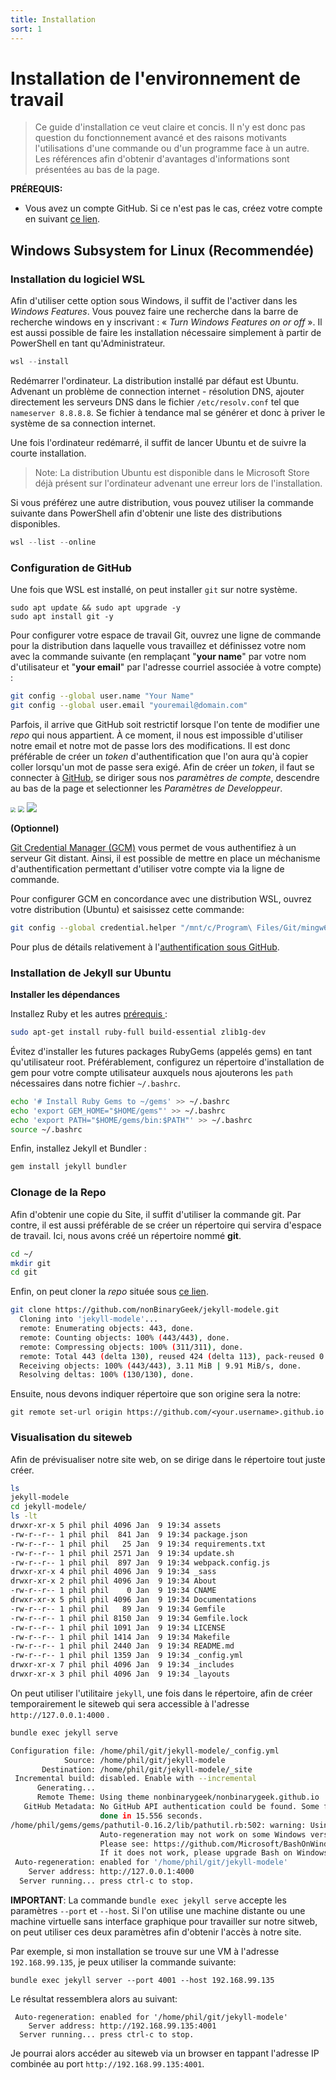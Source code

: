 ```yaml
---
title: Installation
sort: 1
---
```




# Installation de l'environnement de travail

> Ce guide d'installation ce veut claire et concis. Il n'y est donc pas question du fonctionnement avancé et des raisons motivants l'utilisations d'une commande ou d'un programme face à un autre. Les références afin d'obtenir d'avantages d'informations sont présentées au bas de la page.



**PRÉREQUIS:**

- Vous avez un compte GitHub. Si ce n'est pas le cas, créez votre compte en suivant [ce lien](https://github.com/signup?ref_cta=Sign+up&ref_loc=header+logged+out&ref_page=%2F&source=header-home).



##  Windows Subsystem for Linux (Recommendée)

### Installation du logiciel WSL

Afin d'utiliser cette option sous Windows, il suffit de l'activer dans les *Windows Features*. Vous pouvez faire une recherche dans la barre de recherche windows en y inscrivant : « *Turn Windows Features on or off* ». Il est aussi possible de faire les installation nécessaire simplement à partir de PowerShell en tant qu'Administrateur.

```powershell
wsl --install
```

Redémarrer l'ordinateur. La distribution installé par défaut est Ubuntu. Advenant un problème de connection internet - résolution DNS, ajouter directement les serveurs DNS dans le fichier `/etc/resolv.conf` tel que `nameserver 8.8.8.8`. Se fichier à tendance mal se générer et donc à priver le système de sa connection internet.

Une fois l'ordinateur redémarré, il suffit de lancer Ubuntu et de suivre la courte installation. 

> Note: La distribution Ubuntu est disponible dans le Microsoft Store déjà présent sur l'ordinateur advenant une erreur lors de l'installation.

Si vous préférez une autre distribution, vous pouvez utiliser la commande suivante dans PowerShell afin d'obtenir une liste des distributions disponibles.

```powershell
wsl --list --online
```



### Configuration de GitHub

Une fois que WSL est installé, on peut installer `git` sur notre système.

```shell
sudo apt update && sudo apt upgrade -y
sudo apt install git -y
```



Pour configurer votre espace de travail Git, ouvrez une ligne de commande pour la distribution  dans laquelle vous travaillez et définissez votre nom avec la commande suivante (en remplaçant "**your name**" par votre nom d'utilisateur et "**your email**" par l'adresse courriel associée à votre compte) : 

```sh
git config --global user.name "Your Name"
git config --global user.email "youremail@domain.com"
```



Parfois, il arrive que GitHub soit restrictif lorsque l'on tente de modifier une *repo* qui nous appartient. À ce moment, il nous est impossible d'utiliser notre email et notre mot de passe lors des modifications. Il est donc préférable de créer un *token* d'authentification que l'on aura qu'à copier coller lorsqu'un mot de passe sera exigé. Afin de créer un *token*, il faut se connecter à [GitHub](https://github.com/login), se diriger sous nos *paramètres de compte*, descendre au bas de la page et selectionner les *Paramètres de Developpeur*.

<img src="img/github.png" style="zoom:50%;" />



<img src="img/github2.png" style="zoom:63%;" />



<img src="img/github3.png" style="zoom:100%;" />



**(Optionnel)**

[Git Credential Manager (GCM)](https://github.com/GitCredentialManager/git-credential-manager) vous permet de vous authentifiez à un serveur Git distant. Ainsi, il est possible de mettre en place un méchanisme d'authentification permettant d'utiliser votre compte via la ligne de commande.

Pour configurer GCM en concordance avec une distribution WSL, ouvrez votre distribution (Ubuntu) et saisissez cette commande: 

```sh
git config --global credential.helper "/mnt/c/Program\ Files/Git/mingw64/libexec/git-core/git-credential-manager-core.exe"
```

Pour plus de détails relativement à l'[authentification sous GitHub](https://docs.github.com/en/authentication).



### Installation de Jekyll sur Ubuntu

**Installer les dépendances**

Installez Ruby et les autres [prérequis ](https://jekyllrb.com/docs/installation/#requirements): 

```sh
sudo apt-get install ruby-full build-essential zlib1g-dev
```

Évitez d'installer les futures packages RubyGems (appelés gems) en tant qu'utilisateur root. Préférablement, configurez un répertoire d'installation de gem pour votre compte utilisateur auxquels nous ajouterons les `path` nécessaires dans notre fichier `~/.bashrc`.

```sh
echo '# Install Ruby Gems to ~/gems' >> ~/.bashrc
echo 'export GEM_HOME="$HOME/gems"' >> ~/.bashrc
echo 'export PATH="$HOME/gems/bin:$PATH"' >> ~/.bashrc
source ~/.bashrc
```

Enfin, installez Jekyll et Bundler : 

```ruby
gem install jekyll bundler
```



### Clonage de la Repo

Afin d'obtenir une copie du Site, il suffit d'utiliser la commande git. Par contre, il est aussi préférable de se créer un répertoire qui servira d'espace de travail. Ici, nous avons créé un répertoire nommé **git**.

```sh
cd ~/
mkdir git
cd git
```

Enfin, on peut cloner la *repo* située sous [ce lien](https://github.com/nonBinaryGeek/jekyll-modele.git).

```sh
git clone https://github.com/nonBinaryGeek/jekyll-modele.git
  Cloning into 'jekyll-modele'...
  remote: Enumerating objects: 443, done.
  remote: Counting objects: 100% (443/443), done.
  remote: Compressing objects: 100% (311/311), done.
  remote: Total 443 (delta 130), reused 424 (delta 113), pack-reused 0
  Receiving objects: 100% (443/443), 3.11 MiB | 9.91 MiB/s, done.
  Resolving deltas: 100% (130/130), done.
```

Ensuite, nous devons indiquer répertoire que son origine sera la notre:

```
git remote set-url origin https://github.com/<your.username>.github.io
```





### Visualisation du siteweb

Afin de prévisualiser notre site web, on se dirige dans le répertoire tout juste créer.

```sh
ls
jekyll-modele
cd jekyll-modele/
ls -lt
drwxr-xr-x 5 phil phil 4096 Jan  9 19:34 assets
-rw-r--r-- 1 phil phil  841 Jan  9 19:34 package.json
-rw-r--r-- 1 phil phil   25 Jan  9 19:34 requirements.txt
-rw-r--r-- 1 phil phil 2571 Jan  9 19:34 update.sh
-rw-r--r-- 1 phil phil  897 Jan  9 19:34 webpack.config.js
drwxr-xr-x 4 phil phil 4096 Jan  9 19:34 _sass
drwxr-xr-x 2 phil phil 4096 Jan  9 19:34 About
-rw-r--r-- 1 phil phil    0 Jan  9 19:34 CNAME
drwxr-xr-x 5 phil phil 4096 Jan  9 19:34 Documentations
-rw-r--r-- 1 phil phil   89 Jan  9 19:34 Gemfile
-rw-r--r-- 1 phil phil 8150 Jan  9 19:34 Gemfile.lock
-rw-r--r-- 1 phil phil 1091 Jan  9 19:34 LICENSE
-rw-r--r-- 1 phil phil 1414 Jan  9 19:34 Makefile
-rw-r--r-- 1 phil phil 2440 Jan  9 19:34 README.md
-rw-r--r-- 1 phil phil 1359 Jan  9 19:34 _config.yml
drwxr-xr-x 7 phil phil 4096 Jan  9 19:34 _includes
drwxr-xr-x 3 phil phil 4096 Jan  9 19:34 _layouts
```

On peut utiliser l'utilitaire `jekyll`, une fois dans le répertoire, afin de créer temporairement le siteweb qui sera accessible à l'adresse `http://127.0.0.1:4000` .

```sh
bundle exec jekyll serve

Configuration file: /home/phil/git/jekyll-modele/_config.yml
            Source: /home/phil/git/jekyll-modele
       Destination: /home/phil/git/jekyll-modele/_site
 Incremental build: disabled. Enable with --incremental
      Generating...
      Remote Theme: Using theme nonbinarygeek/nonbinarygeek.github.io
   GitHub Metadata: No GitHub API authentication could be found. Some fields may be missing or have incorrect data.
                    done in 15.556 seconds.
/home/phil/gems/gems/pathutil-0.16.2/lib/pathutil.rb:502: warning: Using the last argument as keyword parameters is deprecated
                    Auto-regeneration may not work on some Windows versions.
                    Please see: https://github.com/Microsoft/BashOnWindows/issues/216
                    If it does not work, please upgrade Bash on Windows or run Jekyll with --no-watch.
 Auto-regeneration: enabled for '/home/phil/git/jekyll-modele'
    Server address: http://127.0.0.1:4000
  Server running... press ctrl-c to stop.
```

**IMPORTANT**: La commande `bundle exec jekyll serve` accepte les paramètres `--port` et `--host`. Si l'on utilise une machine distante ou une machine virtuelle sans interface graphique pour travailler sur notre sitweb, on peut utiliser ces deux paramètres afin d'obtenir l'accès à notre site.

Par exemple, si mon installation se trouve sur une VM à l'adresse `192.168.99.135`, je peux utiliser la commande suivante:

```
bundle exec jekyll server --port 4001 --host 192.168.99.135
```

Le résultat ressemblera alors au suivant:

```
 Auto-regeneration: enabled for '/home/phil/git/jekyll-modele'
    Server address: http://192.168.99.135:4001
  Server running... press ctrl-c to stop.
```

Je pourrai alors accéder au siteweb via un browser en tappant l'adresse IP combinée au port `http://192.168.99.135:4001`.
